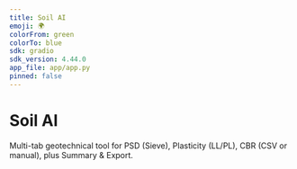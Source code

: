 ```yaml
---
title: Soil AI
emoji: 🌍
colorFrom: green
colorTo: blue
sdk: gradio
sdk_version: 4.44.0
app_file: app/app.py
pinned: false
---
```


# Soil AI

Multi-tab geotechnical tool for PSD (Sieve), Plasticity (LL/PL), CBR (CSV or manual), plus Summary & Export.
